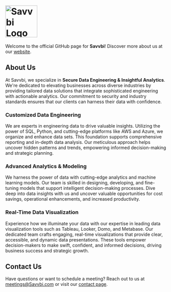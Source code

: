 # <img src="https://savvbi.com/wp-content/uploads/2023/09/cropped-savvbi-logo.jpg" width="100px" alt="Savvbi Logo">

Welcome to the official GitHub page for **Savvbi**! Discover more about us at our [website](https://savvbi.com).

## About Us

At Savvbi, we specialize in **Secure Data Engineering & Insightful Analytics**. We're dedicated to elevating businesses across diverse industries by providing tailored data solutions that integrate sophisticated engineering with actionable analytics. Our commitment to security and industry standards ensures that our clients can harness their data with confidence.

### Customized Data Engineering

We are experts in engineering data to drive valuable insights. Utilizing the power of SQL, Python, and cutting-edge platforms like AWS and Azure, we organize and enhance data sets. This foundation supports comprehensive reporting and in-depth data analysis. Our meticulous approach helps uncover hidden patterns and trends, empowering informed decision-making and strategic planning.

### Advanced Analytics & Modeling

We harness the power of data with cutting-edge analytics and machine learning models. Our team is skilled in designing, developing, and fine-tuning models that support intelligent decision-making processes. Dive deep into data insights with us and uncover valuable opportunities for cost savings, operational enhancements, and increased productivity.

### Real-Time Data Visualization

Experience how we illuminate your data with our expertise in leading data visualization tools such as Tableau, Looker, Domo, and Metabase. Our dedicated team crafts engaging, real-time visualizations that provide clear, accessible, and dynamic data presentations. These tools empower decision-makers to make swift, confident, and informed decisions, driving business success and strategic growth.

## Contact Us

Have questions or want to schedule a meeting? Reach out to us at [meetings@Savvbi.com](mailto:meetings@Savvbi.com) or visit our [contact page](https://savvbi.com/contact/).
